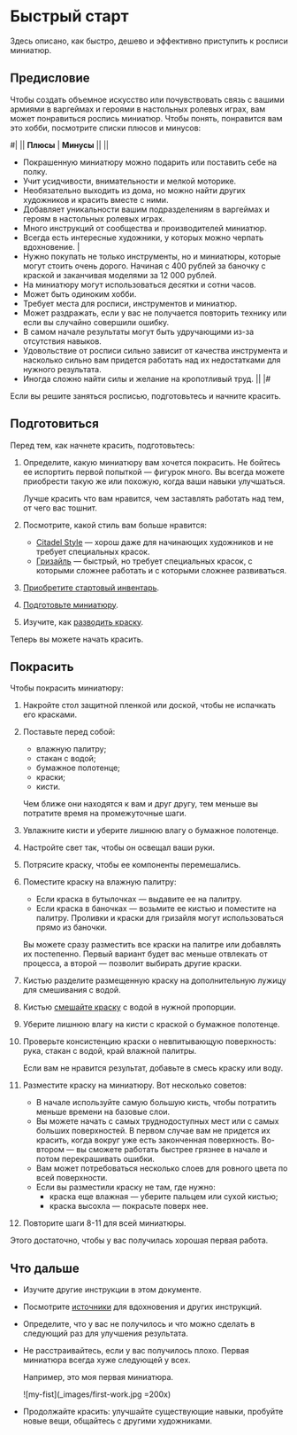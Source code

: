 # Быстрый старт

Здесь описано, как быстро, дешево и эффективно приступить к росписи миниатюр.

## Предисловие

Чтобы создать объемное искусство или почувствовать связь с вашими армиями в варгеймах и героями в настольных ролевых играх, вам может понравиться роспись миниатюр. Чтобы понять, понравится вам это хобби, посмотрите списки плюсов и минусов:

#|
||
**Плюсы**
|
**Минусы**
||
||

- Покрашенную миниатюру можно подарить или поставить себе на полку.
- Учит усидчивости, внимательности и мелкой моторике.
- Необязательно выходить из дома, но можно найти других художников и красить вместе с ними.
- Добавляет уникальности вашим подразделениям в варгеймах и героям в настольных ролевых играх.
- Много инструкций от сообщества и производителей миниатюр.
- Всегда есть интересные художники, у которых можно черпать вдохновение.
|
- Нужно покупать не только инструменты, но и миниатюры, которые могут стоить очень дорого. Начиная с 400 рублей за баночку с краской и заканчивая моделями за 12&nbsp;000 рублей.
- На миниатюру могут использоваться десятки и сотни часов.
- Может быть одиноким хобби.
- Требует места для росписи, инструментов и миниатюр.
- Может раздражать, если у вас не получается повторить технику или если вы случайно совершили ошибку.
- В самом начале результаты могут быть удручающими из-за отсутствия навыков.
- Удовольствие от росписи сильно зависит от качества инструмента и насколько сильно вам придется работать над их недостатками для нужного результата.
- Иногда сложно найти силы и желание на кропотливый труд.
||
|#

Если вы решите заняться росписью, подготовьтесь и начните красить.

## Подготовиться

Перед тем, как начнете красить, подготовьтесь:

1. Определите, какую миниатюру вам хочется покрасить. Не бойтесь ее испортить первой попыткой — фигурок много. Вы всегда можете приобрести такую же или похожую, когда ваши навыки улучшаться.

   Лучше красить что вам нравится, чем заставлять работать над тем, от чего вас тошнит.
2. Посмотрите, какой стиль вам больше нравится:

   - [Citadel Style](methods/citadel-style.md) — хорош даже для начинающих художников и не требует специальных красок.
   - [Гризайль](methods/grisaille.md) — быстрый, но требует специальных красок, с которыми сложнее работать и с которыми сложнее развиваться.

3. [Приобретите стартовый инвентарь](inventory.md).
4. [Подготовьте миниатюру](prepare.md).
5. Изучите, как [разводить краску](methods/thinning.md).

Теперь вы можете начать красить.

## Покрасить

Чтобы покрасить миниатюру:

1. Накройте стол защитной пленкой или доской, чтобы не испачкать его красками.
2. Поставьте перед собой:

   - влажную палитру;
   - стакан с водой;
   - бумажное полотенце;
   - краски;
   - кисти.

   Чем ближе они находятся к вам и друг другу, тем меньше вы потратите время на промежуточные шаги.

3. Увлажните кисти и уберите лишнюю влагу о бумажное полотенце.
4. Настройте свет так, чтобы он освещал ваши руки.
5. Потрясите краску, чтобы ее компоненты перемешались.
6. Поместите краску на влажную палитру:

   - Если краска в бутылочках — выдавите ее на палитру.
   - Если краска в баночках — возьмите ее кистью и поместите на палитру. Проливки и краски для гризайля могут использоваться прямо из баночки.

   Вы можете сразу разместить все краски на палитре или добавлять их постепенно. Первый вариант будет вас меньше отвлекать от процесса, а второй — позволит выбирать другие краски.
7. Кистью разделите размещенную краску на дополнительную лужицу для смешивания с водой.
8. Кистью [смешайте краску](methods/thinning.md) с водой в нужной пропорции.
9. Уберите лишнюю влагу на кисти с краской о бумажное полотенце.
10. Проверьте консистенцию краски о невпитывающую поверхность: рука, стакан с водой, край влажной палитры.

    Если вам не нравится результат, добавьте в смесь краску или воду.

11. Разместите краску на миниатюру. Вот несколько советов:

    - В начале используйте самую большую кисть, чтобы потратить меньше времени на базовые слои.
    - Вы можете начать с самых труднодоступных мест или с самых больших поверхностей. В первом случае вам не придется их красить, когда вокруг уже есть законченная поверхность. Во-втором — вы сможете работать быстрее грязнее в начале и потом перекрашивать ошибки.
    - Вам может потребоваться несколько слоев для ровного цвета по всей поверхности.
    - Если вы разместили краску не там, где нужно:
      - краска еще влажная — уберите пальцем или сухой кистью;
      - краска высохла — покрасьте поверх нее.
  
12. Повторите шаги 8-11 для всей миниатюры.

Этого достаточно, чтобы у вас получилась хорошая первая работа.

## Что дальше

- Изучите другие инструкции в этом документе.
- Посмотрите [источники](references.md) для вдохновения и других инструкций.
- Определите, что у вас не получилось и что можно сделать в следующий раз для улучшения результата.
- Не расстраивайтесь, если у вас получилось плохо. Первая миниатюра всегда хуже следующей у всех.
  
  Например, это моя первая миниатюра.
  
  ![my-fist](_images/first-work.jpg =200x)

- Продолжайте красить: улучшайте существующие навыки, пробуйте новые вещи, общайтесь с другими художниками.
